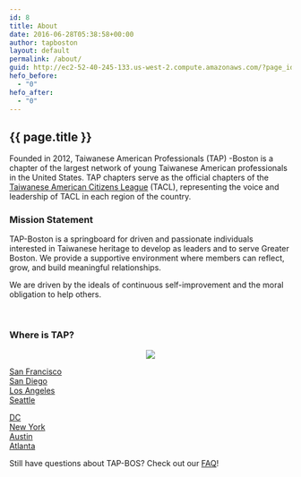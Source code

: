 ```yaml
---
id: 8
title: About
date: 2016-06-28T05:38:58+00:00
author: tapboston
layout: default
permalink: /about/
guid: http://ec2-52-40-245-133.us-west-2.compute.amazonaws.com/?page_id=8
hefo_before:
  - "0"
hefo_after:
  - "0"
---
```


## {{ page.title }}
		  
Founded in 2012, Taiwanese American Professionals (TAP) -Boston is a chapter of the largest network of young Taiwanese American professionals in the United States. TAP chapters serve as the official chapters of the [Taiwanese American Citizens League](http://www.tacl.org/) (TACL), representing the voice and leadership of TACL in each region of the country.

### Mission Statement

TAP-Boston is a springboard for driven and passionate individuals interested in Taiwanese heritage to develop as leaders and to serve Greater Boston. We provide a supportive environment where members can reflect, grow, and build meaningful relationships.

We are driven by the ideals of continuous self-improvement and the moral obligation to help others.

&nbsp;

### Where is TAP?

<p style="text-align: center;">
  <img src="http://tacl.org/wp-content/uploads/2016/08/map-990x522.jpg" />
</p>

<p style="text-align: center;">
  <div class="ezcol ezcol-one-quarter">
    <a title="TAP SF" href="http://tap-sf.org" target="_blank">San Francisco</a>
  </div>
  
  <div class="ezcol ezcol-one-quarter">
    <a title="TAP SD" href="http://tap-sd.org" target="_blank">San Diego</a>
  </div>
  
  <div class="ezcol ezcol-one-quarter">
    <a title="TAP LA" href="http://tap-la.org" target="_blank">Los Angeles</a>
  </div>
  
  <div class="ezcol ezcol-one-quarter ezcol-last">
    <a href="http://www.tap-seattle.org/" target="_blank">Seattle</a>
  </div>
  
  <div class="ezcol-divider">
  </div>
</p>

<p style="text-align: center;">
  <div class="ezcol ezcol-one-quarter">
    <a title="TAP DC" href="http://tap-dc.org" target="_blank">DC</a>
  </div>
  
  <div class="ezcol ezcol-one-quarter">
    <a href="http://tap-ny.org/" target="_blank">New York</a>
  </div>
  
  <div class="ezcol ezcol-one-quarter">
    <a href="http://www.tap-atx.org/" target="_blank">Austin</a>
  </div>
  
  <div class="ezcol ezcol-one-quarter ezcol-last">
    <a href="http://www.tap-atl.org/" target="_blank">Atlanta</a>
  </div>
  
  <div class="ezcol-divider">
  </div>
</p>

<p style="text-align: left;">
  Still have questions about TAP-BOS? Check out our <a href="http://www.tap-boston.org/about/faq/">FAQ</a>!
</p>